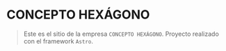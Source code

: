 # CONCEPTO HEXÁGONO

> Este es el sitio de la empresa `CONCEPTO HEXÁGONO`. Proyecto realizado con el framework `Astro`.